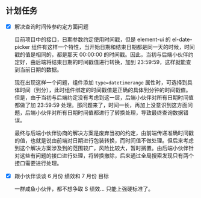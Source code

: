 ## 计划任务

- [x] 解决查询时间传参约定方面问题

  目前项目中的接口，日期参数约定使用时间戳，但是 element-ui 的 el-date-picker 组件有这样一个特性，当开始日期和结束日期都是同一天的时候，时间戳的值是相同的，都是那天 00:00:00 的时间戳。因此，当初与后端小伙伴约定好，由后端将结束日期的时间戳值进行转换，加到 23:59:59，这样就能查到当前日期的数据。

  现在出现这样一个问题，组件添加 `type=datetimerange` 属性时，可选择到具体时间（到分），此时组件绑定的时间戳值是正确的具体到分钟的时间戳值。但是，由于当初与后端约定没有考虑到这一层，后端小伙伴对所有日期时间值都做了加 23:59:59 处理。那问题来了，时间一长，再加上没意识到这方面问题，后端小伙伴对所有日期时间值都进行了转换处理，导致最终查询数据错误。

  最终与后端小伙伴协商的解决方案是废弃当初的约定，由前端传递准确时间戳的值，也就是说由前端对日期进行包装转换，而时间值不做处理。但后来考虑到这个解决方案涉及到的范围较广，风险比较大，暂时搁置。由后端小伙伴针对这些有问题的接口进行处理，将转换撤除，后来通过全局搜索发现只有两个接口需要进行处理。

- [x] 跟小伙伴谈谈 6 月份 绩效和 7 月份 目标

  一群咸鱼小伙伴，都不想争取 S 绩效... 只能上强硬标准了。
